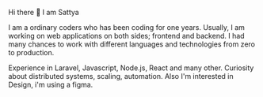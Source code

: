 Hi there 👋
I am Sattya

I am a ordinary coders who has been coding for one years. Usually, I am working on web applications on both sides; frontend and backend. I had many chances to work with different languages and technologies from zero to production.

Experience in Laravel, Javascript, Node.js, React and many other.
Curiosity about distributed systems, scaling, automation.
Also I'm interested in Design, i'm using a figma.
